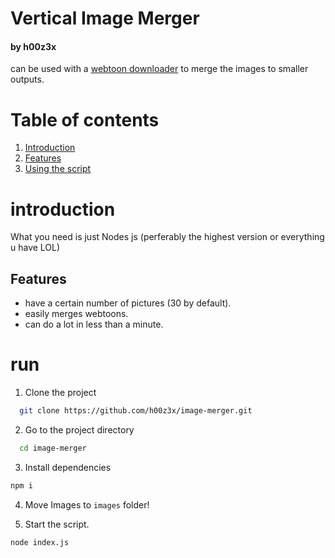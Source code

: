 
# Vertical Image Merger 
#### by h00z3x
can be used with a [webtoon downloader](https://github.com/Zehina/Webtoon-Downloader) to merge the images to smaller outputs.

# Table of contents  
1. [Introduction](#introduction)   
 1. [Features](#Features)
2. [Using the script](#run)  

# introduction

What you need is just Nodes js (perferably the highest version or everything u have LOL)

## Features  

- have a certain number of pictures (30 by default).
- easily merges webtoons.
- can do a lot in less than a minute.

# run

1. Clone the project  

~~~bash  
  git clone https://github.com/h00z3x/image-merger.git
~~~

2. Go to the project directory  

~~~bash  
  cd image-merger
~~~

3. Install dependencies  

~~~bash  
npm i
~~~

4. Move Images to `images` folder!

5. Start the script.

~~~bash  
node index.js
~~~

